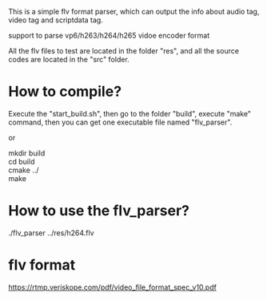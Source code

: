 This is a simple flv format parser, which can output the info about audio tag, video tag and scriptdata tag.  

support to parse vp6/h263/h264/h265 vidoe encoder format  

All the flv files to test are located in the folder "res", and all the source codes are located in the "src" folder.

# How to compile?
Execute the "start_build.sh", then go to the folder "build", execute "make" command, then you can get one executable file named "flv_parser".

or  

mkdir build  
cd build  
cmake ../  
make


# How to use the flv_parser?
./flv_parser ../res/h264.flv 

# flv format  
https://rtmp.veriskope.com/pdf/video_file_format_spec_v10.pdf

